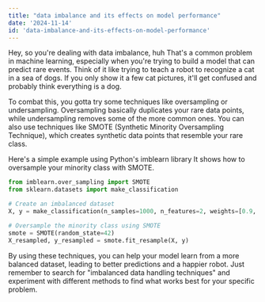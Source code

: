 ```yaml
---
title: "data imbalance and its effects on model performance"
date: '2024-11-14'
id: 'data-imbalance-and-its-effects-on-model-performance'
---
```


Hey, so you're dealing with data imbalance, huh  That's a common problem in machine learning, especially when you're trying to build a model that can predict rare events.  Think of it like trying to teach a robot to recognize a cat in a sea of dogs. If you only show it a few cat pictures, it'll get confused and probably think everything is a dog. 

To combat this, you gotta try some techniques like oversampling or undersampling. Oversampling basically duplicates your rare data points, while undersampling removes some of the more common ones.  You can also use techniques like SMOTE (Synthetic Minority Oversampling Technique), which creates synthetic data points that resemble your rare class. 

Here's a simple example using Python's imblearn library  It shows how to oversample your minority class with SMOTE. 

```python
from imblearn.over_sampling import SMOTE
from sklearn.datasets import make_classification

# Create an imbalanced dataset
X, y = make_classification(n_samples=1000, n_features=2, weights=[0.9, 0.1], random_state=42)

# Oversample the minority class using SMOTE
smote = SMOTE(random_state=42)
X_resampled, y_resampled = smote.fit_resample(X, y)
```

By using these techniques, you can help your model learn from a more balanced dataset, leading to better predictions and a happier robot.  Just remember to search for "imbalanced data handling techniques" and experiment with different methods to find what works best for your specific problem.
